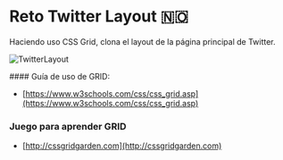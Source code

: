# Reto Twitter Layout 🇳🇴

Haciendo uso CSS Grid, clona el layout de la página principal de Twitter.

![TwitterLayout](https://static.dezeen.com/uploads/2019/07/twitter-redesign-website_dezeen_2364_hero_1.jpg)

#### Guía de uso de GRID:
- [https://www.w3schools.com/css/css_grid.asp](https://www.w3schools.com/css/css_grid.asp)

### Juego para aprender GRID
- [http://cssgridgarden.com](http://cssgridgarden.com)
